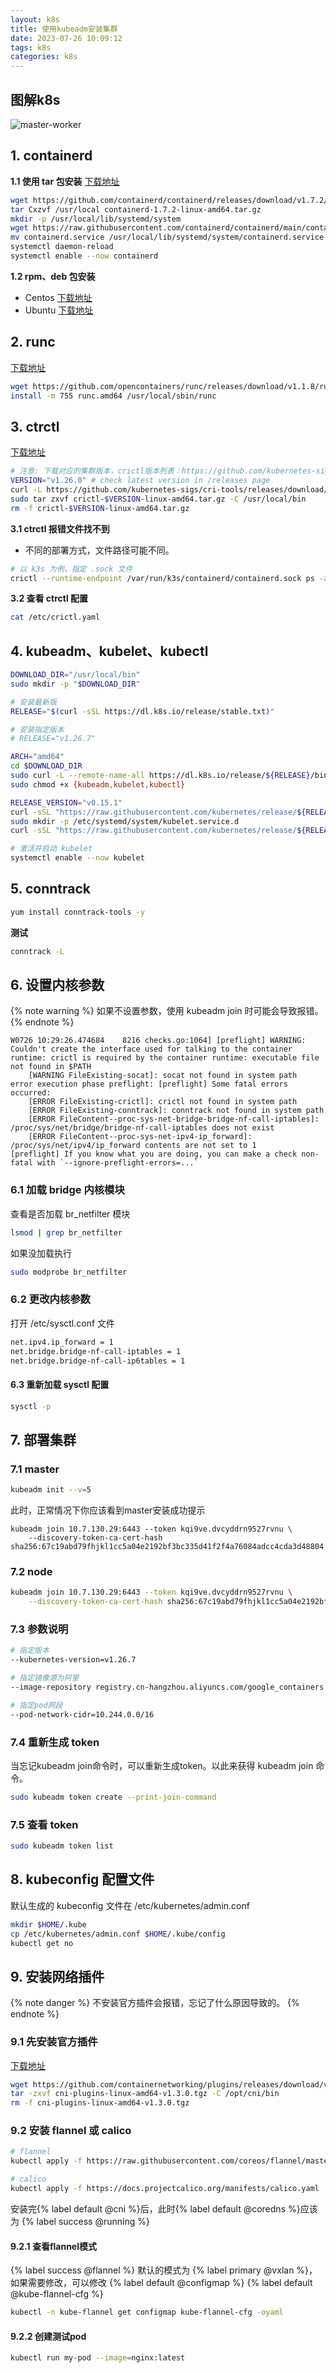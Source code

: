 ```yaml
---
layout: k8s
title: 使用kubeadm安装集群
date: 2023-07-26 10:09:12
tags: k8s
categories: k8s
---
```


## 图解k8s
![master-worker](master-worker.png)
## 1. containerd
**1.1 使用 tar 包安装**
[下载地址](https://github.com/containerd/containerd/releases)

```sh
wget https://github.com/containerd/containerd/releases/download/v1.7.2/containerd-1.7.2-linux-amd64.tar.gz
tar Cxzvf /usr/local containerd-1.7.2-linux-amd64.tar.gz
mkdir -p /usr/local/lib/systemd/system
wget https://raw.githubusercontent.com/containerd/containerd/main/containerd.service
mv containerd.service /usr/local/lib/systemd/system/containerd.service
systemctl daemon-reload
systemctl enable --now containerd
```

**1.2 rpm、deb 包安装**
- Centos [下载地址](https://download.docker.com/linux/centos/7/x86_64/stable/Packages/)
- Ubuntu [下载地址](https://download.docker.com/linux/ubuntu/dists/bionic/pool/stable/amd64)

## 2. runc

[下载地址](https://github.com/opencontainers/runc/releases)

```sh
wget https://github.com/opencontainers/runc/releases/download/v1.1.8/runc.amd64
install -m 755 runc.amd64 /usr/local/sbin/runc
```

## 3. ctrctl

[下载地址](https://github.com/kubernetes-sigs/cri-tools/releases)

```sh
# 注意: 下载对应的集群版本，crictl版本列表：https://github.com/kubernetes-sigs/cri-tools/tags
VERSION="v1.26.0" # check latest version in /releases page
curl -L https://github.com/kubernetes-sigs/cri-tools/releases/download/$VERSION/crictl-${VERSION}-linux-amd64.tar.gz --output crictl-${VERSION}-linux-amd64.tar.gz
sudo tar zxvf crictl-$VERSION-linux-amd64.tar.gz -C /usr/local/bin
rm -f crictl-$VERSION-linux-amd64.tar.gz
```

**3.1 ctrctl 报错文件找不到**
* 不同的部署方式，文件路径可能不同。

```sh
# 以 k3s 为例，指定 .sock 文件
crictl --runtime-endpoint /var/run/k3s/containerd/containerd.sock ps -a
```

**3.2 查看 ctrctl 配置**
```sh
cat /etc/crictl.yaml
```

## 4. kubeadm、kubelet、kubectl
```sh
DOWNLOAD_DIR="/usr/local/bin"
sudo mkdir -p "$DOWNLOAD_DIR"

# 安装最新版
RELEASE="$(curl -sSL https://dl.k8s.io/release/stable.txt)"

# 安装指定版本
# RELEASE="v1.26.7"

ARCH="amd64"
cd $DOWNLOAD_DIR
sudo curl -L --remote-name-all https://dl.k8s.io/release/${RELEASE}/bin/linux/${ARCH}/{kubeadm,kubelet,kubectl}
sudo chmod +x {kubeadm,kubelet,kubectl}

RELEASE_VERSION="v0.15.1"
curl -sSL "https://raw.githubusercontent.com/kubernetes/release/${RELEASE_VERSION}/cmd/kubepkg/templates/latest/deb/kubelet/lib/systemd/system/kubelet.service" | sed "s:/usr/bin:${DOWNLOAD_DIR}:g" | sudo tee /etc/systemd/system/kubelet.service
sudo mkdir -p /etc/systemd/system/kubelet.service.d
curl -sSL "https://raw.githubusercontent.com/kubernetes/release/${RELEASE_VERSION}/cmd/kubepkg/templates/latest/deb/kubeadm/10-kubeadm.conf" | sed "s:/usr/bin:${DOWNLOAD_DIR}:g" | sudo tee /etc/systemd/system/kubelet.service.d/10-kubeadm.conf

# 激活并启动 kubelet
systemctl enable --now kubelet
```

## 5. conntrack
```sh
yum install conntrack-tools -y
```

**测试**
```sh
conntrack -L
```

## 6. 设置内核参数
{% note warning %}
如果不设置参数，使用 kubeadm join 时可能会导致报错。
{% endnote %}
```log
W0726 10:29:26.474684    8216 checks.go:1064] [preflight] WARNING: Couldn't create the interface used for talking to the container runtime: crictl is required by the container runtime: executable file not found in $PATH
	[WARNING FileExisting-socat]: socat not found in system path
error execution phase preflight: [preflight] Some fatal errors occurred:
	[ERROR FileExisting-crictl]: crictl not found in system path
	[ERROR FileExisting-conntrack]: conntrack not found in system path
	[ERROR FileContent--proc-sys-net-bridge-bridge-nf-call-iptables]: /proc/sys/net/bridge/bridge-nf-call-iptables does not exist
	[ERROR FileContent--proc-sys-net-ipv4-ip_forward]: /proc/sys/net/ipv4/ip_forward contents are not set to 1
[preflight] If you know what you are doing, you can make a check non-fatal with `--ignore-preflight-errors=...`
```

### 6.1 加载 bridge 内核模块

查看是否加载 br_netfilter 模块
```sh
lsmod | grep br_netfilter
```

如果没加载执行
```sh
sudo modprobe br_netfilter
```

### 6.2 更改内核参数

打开 /etc/sysctl.conf 文件

```sh
net.ipv4.ip_forward = 1
net.bridge.bridge-nf-call-iptables = 1
net.bridge.bridge-nf-call-ip6tables = 1
```

#### 6.3 重新加载 sysctl 配置
```sh
sysctl -p
```

## 7. 部署集群

### 7.1 master
```sh
kubeadm init --v=5
```


此时，正常情况下你应该看到master安装成功提示
```log
kubeadm join 10.7.130.29:6443 --token kqi9ve.dvcyddrn9527rvnu \
	--discovery-token-ca-cert-hash sha256:67c19abd79fhjkl1cc5a04e2192bf3bc335d41f2f4a76084adcc4cda3d48804
```
### 7.2 node
```sh
kubeadm join 10.7.130.29:6443 --token kqi9ve.dvcyddrn9527rvnu \
	--discovery-token-ca-cert-hash sha256:67c19abd79fhjkl1cc5a04e2192bf3bc335d41f2f4a76084adcc4cda3d48804
```
### 7.3 参数说明
```sh
# 指定版本
--kubernetes-version=v1.26.7

# 指定镜像源为阿里
--image-repository registry.cn-hangzhou.aliyuncs.com/google_containers

# 指定pod网段
--pod-network-cidr=10.244.0.0/16
```

### 7.4 重新生成 token

当忘记kubeadm join命令时，可以重新生成token。以此来获得 kubeadm join 命令。

```sh
sudo kubeadm token create --print-join-command
```
### 7.5 查看 token
```sh
sudo kubeadm token list
```

## 8. kubeconfig 配置文件
默认生成的 kubeconfig 文件在 /etc/kubernetes/admin.conf

```sh
mkdir $HOME/.kube
cp /etc/kubernetes/admin.conf $HOME/.kube/config
kubectl get no
```

## 9. 安装网络插件
{% note danger %}
不安装官方插件会报错，忘记了什么原因导致的。
{% endnote %}

### 9.1 先安装官方插件
[下载地址](https://github.com/containernetworking/plugins/releases)
```sh
wget https://github.com/containernetworking/plugins/releases/download/v1.3.0/cni-plugins-linux-amd64-v1.3.0.tgz
tar -zxvf cni-plugins-linux-amd64-v1.3.0.tgz -C /opt/cni/bin
rm -f cni-plugins-linux-amd64-v1.3.0.tgz
```
### 9.2 安装 flannel 或 calico
```sh
# flannel
kubectl apply -f https://raw.githubusercontent.com/coreos/flannel/master/Documentation/kube-flannel.yml
```
```sh
# calico
kubectl apply -f https://docs.projectcalico.org/manifests/calico.yaml
```

安装完{% label default @cni %}后，此时{% label default @coredns %}应该为 {% label success @running %}

#### 9.2.1 查看flannel模式

{% label success @flannel %} 默认的模式为 {% label primary @vxlan %}，如果需要修改，可以修改 {% label default @configmap %}  {% label default @kube-flannel-cfg %}

```sh
kubectl -n kube-flannel get configmap kube-flannel-cfg -oyaml
```

#### 9.2.2 创建测试pod
```sh
kubectl run my-pod --image=nginx:latest
```